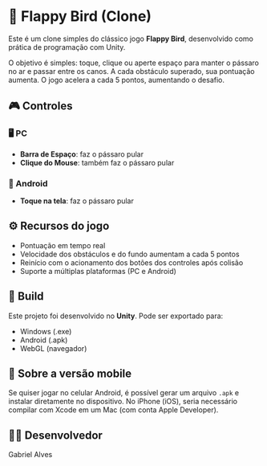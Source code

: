 # 🐤 Flappy Bird (Clone)

Este é um clone simples do clássico jogo **Flappy Bird**, desenvolvido como prática de programação com Unity.

O objetivo é simples: toque, clique ou aperte espaço para manter o pássaro no ar e passar entre os canos. A cada obstáculo superado, sua pontuação aumenta. O jogo acelera a cada 5 pontos, aumentando o desafio.

## 🎮 Controles

### 🖥️ PC
- **Barra de Espaço**: faz o pássaro pular
- **Clique do Mouse**: também faz o pássaro pular

### 📱 Android
- **Toque na tela**: faz o pássaro pular

## ⚙️ Recursos do jogo
- Pontuação em tempo real
- Velocidade dos obstáculos e do fundo aumentam a cada 5 pontos
- Reinício com o acionamento dos botões dos controles após colisão
- Suporte a múltiplas plataformas (PC e Android)

## 🚀 Build
Este projeto foi desenvolvido no **Unity**. Pode ser exportado para:
- Windows (.exe)
- Android (.apk)
- WebGL (navegador)

## 📱 Sobre a versão mobile
Se quiser jogar no celular Android, é possível gerar um arquivo `.apk` e instalar diretamente no dispositivo. No iPhone (iOS), seria necessário compilar com Xcode em um Mac (com conta Apple Developer).

## 👨‍💻 Desenvolvedor
Gabriel Alves  
